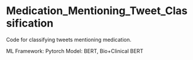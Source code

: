 # Medication_Mentioning_Tweet_Classification

Code for classifying tweets mentioning medication.

ML Framework: Pytorch
Model: BERT, Bio+Clinical BERT
